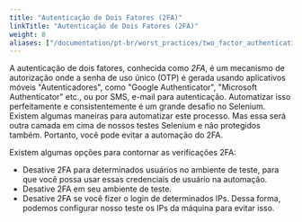 ```yaml
---
title: "Autenticação de Dois Fatores (2FA)"
linkTitle: "Autenticação de Dois Fatores (2FA)"
weight: 8
aliases: ["/documentation/pt-br/worst_practices/two_factor_authentication/"]
---
```


A autenticação de dois fatores, conhecida como _2FA_, é um mecanismo de autorização
onde a senha de uso único (OTP) é gerada usando aplicativos móveis "Autenticadores",
como "Google Authenticator", "Microsoft Authenticator"
etc., ou por SMS, e-mail para autenticação. Automatizar isso perfeitamente
e consistentemente é um grande desafio no Selenium. Existem algumas maneiras
para automatizar este processo. Mas essa será outra camada em cima de nossos
testes Selenium e não protegidos também. Portanto, você pode evitar a automação do 2FA.

Existem algumas opções para contornar as verificações 2FA:

* Desative 2FA para determinados usuários no ambiente de teste, para que você possa
usar essas credenciais de usuário na automação.
* Desative 2FA em seu ambiente de teste.
* Desative 2FA se você fizer o login de determinados IPs. Dessa forma, podemos configurar nosso
teste os IPs da máquina para evitar isso.

